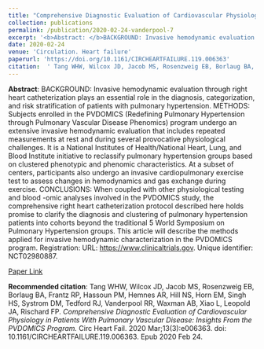 ```yaml
--- 
title: "Comprehensive Diagnostic Evaluation of Cardiovascular Physiology in Patients With Pulmonary Vascular Disease: Insights From the PVDOMICS Program." 
collection: publications 
permalink: /publication/2020-02-24-vanderpool-7 
excerpt: '<b>Abstract: </b>BACKGROUND: Invasive hemodynamic evaluation through right heart catheterization plays an essential role in the diagnosis, categorization, and risk stratification of patients with pulmonary hypertension. METHODS: Subjects enrolled in the PVDOMICS (Redefining Pulmonary Hypertension through Pulmonary Vascular Disease Phenomics) program undergo an extensive invasive hemodynamic evaluation that [...]' 
date: 2020-02-24 
venue: 'Circulation. Heart failure' 
paperurl: 'https://doi.org/10.1161/CIRCHEARTFAILURE.119.006363' 
citation:  ' Tang WHW, Wilcox JD, Jacob MS, Rosenzweig EB, Borlaug BA, Frantz RP, Hassoun PM, Hemnes AR, Hill NS, Horn EM, Singh HS, Systrom DM, Tedford RJ, Vanderpool RR, Waxman AB, Xiao L, Leopold JA, Rischard FP. <i>Comprehensive Diagnostic Evaluation of Cardiovascular Physiology in Patients With Pulmonary Vascular Disease: Insights From the PVDOMICS Program.</i> Circ Heart Fail. 2020 Mar;13(3):e006363. doi: 10.1161/CIRCHEARTFAILURE.119.006363. Epub 2020 Feb 24.' 
--- 
```

<b>Abstract</b>:  BACKGROUND: Invasive hemodynamic evaluation through right heart catheterization plays an essential role in the diagnosis, categorization, and risk stratification of patients with pulmonary hypertension. METHODS: Subjects enrolled in the PVDOMICS (Redefining Pulmonary Hypertension through Pulmonary Vascular Disease Phenomics) program undergo an extensive invasive hemodynamic evaluation that includes repeated measurements at rest and during several provocative physiological challenges. It is a National Institutes of Health/National Heart, Lung, and Blood Institute initiative to reclassify pulmonary hypertension groups based on clustered phenotypic and phenomic characteristics. At a subset of centers, participants also undergo an invasive cardiopulmonary exercise test to assess changes in hemodynamics and gas exchange during exercise. CONCLUSIONS: When coupled with other physiological testing and blood -omic analyses involved in the PVDOMICS study, the comprehensive right heart catheterization protocol described here holds promise to clarify the diagnosis and clustering of pulmonary hypertension patients into cohorts beyond the traditional 5 World Symposium on Pulmonary Hypertension groups. This article will describe the methods applied for invasive hemodynamic characterization in the PVDOMICS program. Registration: URL: https://www.clinicaltrials.gov. Unique identifier: NCT02980887.  
 
[Paper Link](https://doi.org/10.1161/CIRCHEARTFAILURE.119.006363) 
 
<b>Recommended citation</b>:  Tang WHW, Wilcox JD, Jacob MS, Rosenzweig EB, Borlaug BA, Frantz RP, Hassoun PM, Hemnes AR, Hill NS, Horn EM, Singh HS, Systrom DM, Tedford RJ, Vanderpool RR, Waxman AB, Xiao L, Leopold JA, Rischard FP. <i>Comprehensive Diagnostic Evaluation of Cardiovascular Physiology in Patients With Pulmonary Vascular Disease: Insights From the PVDOMICS Program.</i> Circ Heart Fail. 2020 Mar;13(3):e006363. doi: 10.1161/CIRCHEARTFAILURE.119.006363. Epub 2020 Feb 24. 
